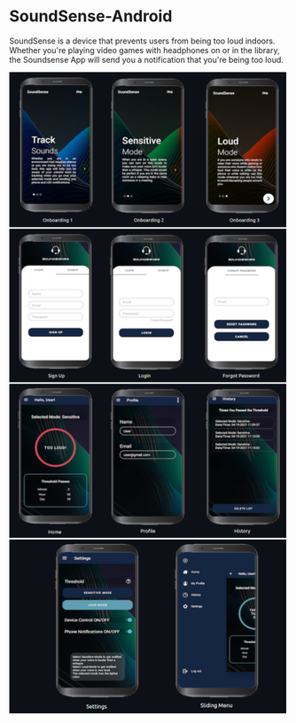 # SoundSense-Android
SoundSense is a device that prevents users from being too loud indoors. 
Whether you're playing video games with headphones on or in the library, 
the Soundsense App will send you a notification that you're being too loud.

<img src="onboard.png" width="500"/>
<img src="signup.png" width="500"/>
<img src="home.png" width="500"/>
<img src="extra.png" width="500"/>
